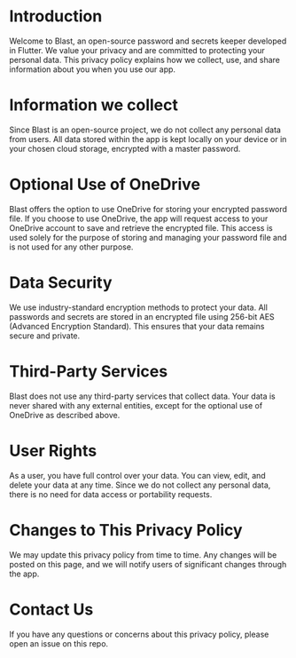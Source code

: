 # Introduction

Welcome to Blast, an open-source password and secrets keeper developed in Flutter. We value your privacy and are committed to protecting your personal data. This privacy policy explains how we collect, use, and share information about you when you use our app.

# Information we collect

Since Blast is an open-source project, we do not collect any personal data from users. All data stored within the app is kept locally on your device or in your chosen cloud storage, encrypted with a master password.

# Optional Use of OneDrive

Blast offers the option to use OneDrive for storing your encrypted password file. 
If you choose to use OneDrive, the app will request access to your OneDrive account to save and retrieve the encrypted file. This access is used solely for the purpose of storing and managing your password file and is not used for any other purpose.

# Data Security

We use industry-standard encryption methods to protect your data. All passwords and secrets are stored in an encrypted file using 256-bit AES (Advanced Encryption Standard). This ensures that your data remains secure and private.

# Third-Party Services

Blast does not use any third-party services that collect data. Your data is never shared with any external entities, except for the optional use of OneDrive as described above.

# User Rights

As a user, you have full control over your data. You can view, edit, and delete your data at any time. Since we do not collect any personal data, there is no need for data access or portability requests.

# Changes to This Privacy Policy

We may update this privacy policy from time to time. Any changes will be posted on this page, and we will notify users of significant changes through the app.

# Contact Us

If you have any questions or concerns about this privacy policy, please open an issue on this repo.
